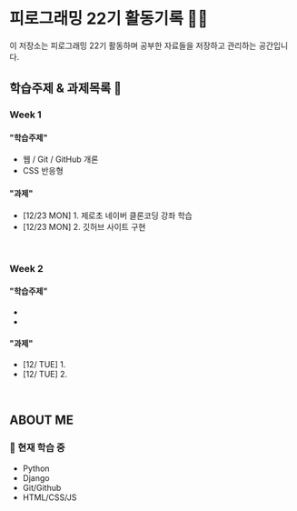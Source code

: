 # 피로그래밍 22기 활동기록 📗🍏
이 저장소는 피로그래밍 22기 활동하며 공부한 자료들을 저장하고 관리하는 공간입니다.
<br>


## 학습주제 & 과제목록 📕
### Week 1
#### "학습주제"
- 웹 / Git / GitHub 개론
- CSS 반응형
#### "과제"
- [12/23 MON] 1. 제로초 네이버 클론코딩 강좌 학습
- [12/23 MON] 2. 깃허브 사이트 구현
<br>

### Week 2
#### "학습주제"
- 
- 
#### "과제"
- [12/ TUE] 1. 
- [12/ TUE] 2. 
<br>

## ABOUT ME
### 🌱 현재 학습 중
- Python
- Django
- Git/Github
- HTML/CSS/JS